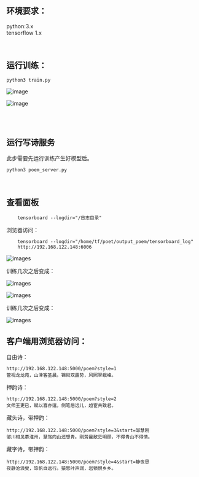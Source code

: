 
环境要求：
---
python:3.x <br /> 
tensorflow  1.x

<br />

运行训练： <br /> 
---

	python3 train.py


![image](./images/20171212105057.png)

![image](./images/20171212113845.png)

<br />
 
 
运行写诗服务
---
此步需要先运行训练产生好模型后。

	python3 poem_server.py

<br /> 


查看面板
---


	    tensorboard --logdir="/日志目录"  


浏览器访问：

		tensorboard --logdir="/home/tf/poet/output_poem/tensorboard_log"  
		http://192.168.122.148:6006


![images](./images/20171212122124.png)

训练几次之后变成：

![images](./images/20171212135806.png)


![images](./images/20171212122401.png)

训练几次之后变成：

![images](./images/20171212135918.png)


客户端用浏览器访问：<br /> 
---

自由诗：

	http://192.168.122.148:5000/poem?style=1
	管视龙龙苑，山津客圣晨。锦衔双露势，风照翠蛾峰。



押韵诗：

	http://192.168.122.148:5000/poem?style=2
	文师王更已，赋以喜亦邅。侧笔居远儿，趋宦共致君。


藏头诗，带押韵：

	http://192.168.122.148:5000/poem?style=3&start=邹慧刚
	邹川相见慕淮州，慧驾向山还想青。刚劳曼散茫明顾，不得青山不得情。


藏字诗，带押韵：

	http://192.168.122.148:5000/poem?style=4&start=静夜思
	夜静沧浪叟，筇帆自远行。猿思叶声润，岩锁恨乡乡。



